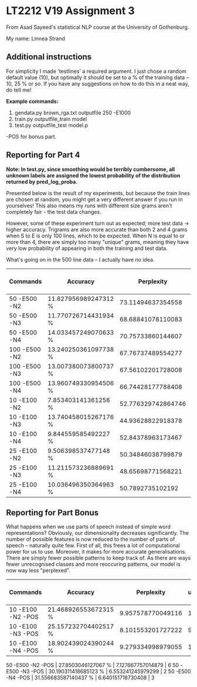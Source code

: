 # LT2212 V19 Assignment 3

From Asad Sayeed's statistical NLP course at the University of Gothenburg.

My name: Linnea Strand

## Additional instructions

For simplicity I made 'testlines' a required argument. I just chose a random default value (10), but optimally it should be set to a % of the training data – 10, 25 % or so. If you have any suggestions on how to do this in a neat way, do tell me!

**Example commands:**
1. gendata.py brown_rga.txt outputfile 250 -E1000
2. train.py outputfile_train model
3. test.py outputfile_test model.p

-POS for bonus part.

## Reporting for Part 4

**Note: In test.py, since smoothing would be terribly cumbersome, all unknown labels are assigned the lowest probability of the distribution returned by pred_log_proba.**

Presented below is the result of my experiments, but because the train lines are chosen at random, you might get a very different answer if you run in yourselves! This also means my runs with different size grams aren't completely fair - the test data changes. 

However, some of these experiment turn out as expected; more test data -> higher accuracy. Trigrams are also more accurate than both 2 and 4 grams when S to E is only 100 lines, which to be expected. When N is equal to or more than 4, there are simply too many "unique" grams, meaning they have very low probability of appearing in both the training and test data.

What's going on in the 500 line data – I actually have no idea.

 Commands | Accuracy  | Perplexity | No. unrecognized classes 
 -------- | --------- | ---------- | ------------------------
 50 -E500 -N2 | 11.827956989247312 % | 73.11494637354558 | 221 
 50 -E500 -N3 | 11.770726714431934 %  | 68.68841078110083 | 195 
 50 -E500 -N4 | 14.033457249070633 %  | 70.75733860144607 | 217 
 100 -E500 -N2 | 13.240250361097738 % | 67.76737489554277 | 448 
 100 -E500 -N3 | 13.007380073800737 %  | 67.56102201728008 | 437 
 100 -E500 -N4 | 13.960749330954506 %  | 66.74428177788408 | 471
 10 -E100 -N2 | 7.853403141361256 %  | 52.776329742864746  | 71 
 10 -E100 -N3 | 13.740458015267176 %  | 44.93628822918378  | 91 
 10 -E100 -N4 | 9.844559585492227 % | 52.84378963173467 | 59
 25 -E100 -N2 | 9.506398537477148 %  | 50.34846038799879  | 205 
 25 -E100 -N3 | 11.211573236889691 %  | 48.65698771568221  | 200 
 25 -E100 -N4 | 10.036496350364963 % | 50.7892735102192 | 211

## Reporting for Part Bonus 

What happens when we use parts of speech instead of simple word representations?
Obviously, our dimensionality decreases significantly. The number of possible features is now reduced to the number of parts of speech – naturally quite few. First of all, this frees a lot of computational power for us to use. Moreover, it makes for more accurate generalisations. There are simply fewer possible patterns to keep track of. As there are ways fewer unrecognised classes and more reoccuring patterns, our model is now way less "perplexed".

 Commands | Accuracy  | Perplexity | No. unrecognized classes 
 -------- | --------- | ---------- | ------------------------
 10 -E100 -N2 -POS | 21.468926553672315 % | 9.957578770049116 | 10 
 10 -E100 -N3 -POS | 25.157232704402517 %  | 8.101553201727222 | 9 
 10 -E100 -N4 -POS | 18.902439024390244 %  | 9.279334998979055 | 1 
 
 50 -E500 -N2 -POS | 27.8503046127067 %  | 7.127667757014879 | 6
 50 -E500 -N3 -POS | 30.190311418685123 % | 6.553241245979299 | 2
 50 -E500 -N4 -POS | 31.556683587140437 % | 6.640151718730408 | 3
